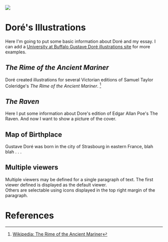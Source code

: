 <a href="https://juncture-digital.org"><img src="https://juncture-digital.org/images/ve-button.png"></a>

<param ve-config 
       title="Gustave Doré's Gothic Art"
       author="Sherri Brown" 
       banner="https://upload.wikimedia.org/wikipedia/commons/c/ca/Gustave_Dor%C3%A9_-_Loch_Lomond_-_88-1913_-_Saint_Louis_Art_Museum.jpg" 
       layout="vertical">

<!-- Entities discussed throughout the essay are typically defined before the essay text and
     are thus available in all text.  Entity identifiers (QIDs) can be found in either
     Wikipedia or Wikidata (https://www.wikidata.org)> -->
<param title="Gustave Doré" eid="Q6682" alias="engraver">
<param title="Strasbourg" eid="Q6602">
<param title="Romanticism" eid="Q37068">
<param title="Lord Byron" eid="Q5679" alias="Byron">


# Doré's Illustrations 

Here I'm going to put some basic information about Doré and my essay. I can add a [University at Buffalo Gustave Doré illustrations site](https://digital.lib.buffalo.edu/collection/LIB-SC001/) for more examples. 
<param ve-image 
       label="Gustave Doré" 
       description="photograph by Félix Nadar" 
       license="PD" 
       url="https://upload.wikimedia.org/wikipedia/commons/7/7e/F%C3%A9lix_Nadar_1820-1910_portraits_Gustave_Dor%C3%A9.jpg">

## *The Rime of the Ancient Mariner*

Doré created illustrations for several Victorian editions of Samuel Taylor Coleridge's *The Rime of the Ancient Mariner*. [^1]
<param ve-image 
	label="The Mariner up on the mast in a storm"
	description="Illustration for *The Rime of the Ancient Mariner*" 
	license="PD" 	
        url="https://upload.wikimedia.org/wikipedia/commons/8/80/Gustave_Dore_Ancient_Mariner_Illustration.jpg">
	
## *The Raven*
Here I put some information about Dore's edition of Edgar Allan Poe's The Raven. And now I want to show a picture of the cover. 
<param ve-image 
	label="Cover of *The Raven*”
	description="Dore’s cover illustration for Edgar Allan Poe’s *The Raven*" 
	license="PD" 	
	rotate="90"
	url="Dore_Raven.jpg">


## Map of Birthplace 

Gustave Doré was born in the city of Strasbourg in eastern France, blah blah . . .
<param ve-map center="Q6602" zoom="11">


## Multiple viewers

Multiple viewers may be defined for a single paragraph of text.  The first viewer defined is displayed as the default viewer.  
Others are selectable using icons displayed in the top right margin of the paragraph.
<param ve-image 
       manifest="https://iiif.juncture-digital.org/manifest/6dd738aed85597cac540ad31dd5818e86ef7f2918c7b43a9eb3123d5538e6e4c">
<param ve-map center="Q36600" zoom="11">

# References

[^1]: [Wikipedia: The Rime of the Ancient Mariner](https://en.wikipedia.org/wiki/The_Rime_of_the_Ancient_Mariner)
